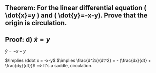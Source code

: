 ## Theorem: For the linear differential equation \( \dot{x}=y \) and \( \dot{y}=-x-y). Prove that the origin is circulation.


## Proof: d) $\dot x = y$
$\dot y = -x-y$

$\implies \ddot x = -x-y$
$\implies \frac{d^2x}{dt^2} = - (\frac{dx}{dt} + \frac{dy}{dt})$ $\implies$ It's a saddle, circulation. 
